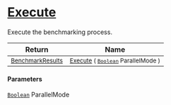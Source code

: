 # [Execute](./VerifierBenchmark-100663384.md)

Execute the benchmarking process.

| Return | Name | 
| --- | --- | 
| <sub>[BenchmarkResults](./../BenchmarkResults.md)</sub>| <sub>[Execute](./VerifierBenchmark-100663384.md) ( [`Boolean`](https://docs.microsoft.com/en-us/dotnet/api/System.Boolean) ParallelMode )</sub>| <br>


#### Parameters
[`Boolean`](https://docs.microsoft.com/en-us/dotnet/api/System.Boolean) ParallelMode